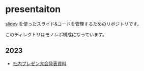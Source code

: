 # presentaiton

[slidev](https://sli.dev) を使ったスライド&コードを管理するためのリポジトリです。

このディレクトリはモノレポ構成になっています。

## 2023
- [社内プレゼン大会発表資料](https://github.com/Minooo1/presentation/tree/main/within-a-company-presen)


